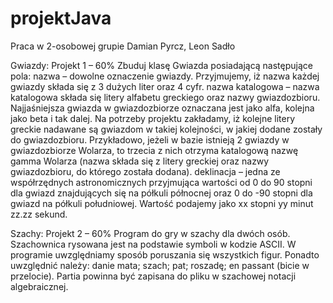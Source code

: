 # projektJava
Praca w 2-osobowej grupie
Damian Pyrcz, Leon Sadło

Gwiazdy:
Projekt 1 – 60%
Zbuduj klasę Gwiazda posiadającą następujące pola:
nazwa – dowolne oznaczenie gwiazdy. Przyjmujemy, iż nazwa każdej
gwiazdy składa się z 3 dużych liter oraz 4 cyfr.
nazwa katalogowa – nazwa katalogowa składa się litery alfabetu
greckiego oraz nazwy gwiazdozbioru. Najjaśniejsza gwiazda w
gwiazdozbiorze oznaczana jest jako alfa, kolejna jako beta i tak
dalej. Na potrzeby projektu zakładamy, iż kolejne litery greckie
nadawane są gwiazdom w takiej kolejności, w jakiej dodane zostały
do gwiazdozbioru. Przykładowo, jeżeli w bazie istnieją 2 gwiazdy w
gwiazdozbiorze Wolarza, to trzecia z nich otrzyma katalogową nazwę
gamma Wolarza (nazwa składa się z litery greckiej oraz nazwy
gwiazdozbioru, do którego została dodana).
deklinacja – jedna ze współrzędnych astronomicznych przyjmująca
wartości od 0 do 90 stopni dla gwiazd znajdujących się na półkuli
północnej oraz 0 do -90 stopni dla gwiazd na półkuli południowej.
Wartość podajemy jako xx stopni yy minut zz.zz sekund.

Szachy:
Projekt 2 – 60%
Program do gry w szachy dla dwóch osób. Szachownica rysowana jest na
podstawie symboli w kodzie ASCII. W programie uwzględniamy sposób
poruszania się wszystkich figur. Ponadto uwzględnić należy:
danie mata;
szach;
pat;
roszadę;
en passant (bicie w przelocie).
Partia powinna być zapisana do pliku w szachowej notacji algebraicznej.
